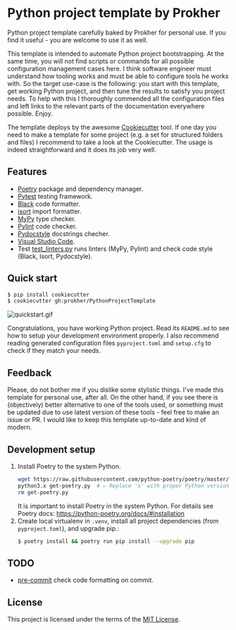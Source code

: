 # Python project template by Prokher

Python project template carefully baked by Prokher for personal use. If
you find it useful - you are welcome to use it as well.

This template is intended to automate Python project bootstrapping. At
the same time, you will not find scripts or commands for all possible
configuration management cases here. I think software engineer must
understand how tooling works and must be able to configure tools he
works with. So the target use-case is the following: you start with this
template, get working Python project, and then tune the results to
satisfy you project needs. To help with this I thoroughly commended all
the configuration files and left links to the relevant parts of the
documentation everywhere possible. Enjoy.

The template deploys by the awesome
[Cookiecutter](https://github.com/cookiecutter/cookiecutter) tool. If
one day you need to make a template for some project (e.g. a set for
structured folders and files) I recommend to take a look at the
Cookiecutter. The usage is indeed straightforward and it does its job
very well.

## Features

- [Poetry](https://python-poetry.org) package and dependency manager.
- [Pytest](https://pytest.org) testing framework.
- [Black](https://black.readthedocs.io/en/stable/) code formatter.
- [isort](https://github.com/timothycrosley/isort) import formatter.
- [MyPy](http://mypy-lang.org) type checker.
- [Pylint](https://www.pylint.org) code checker.
- [Pydocstyle](http://www.pydocstyle.org/) docstrings checher.
- [Visual Studio Code](https://code.visualstudio.com).
- Test
  [test_linters.py]({{cookiecutter.project_name}}/tests/test_linters.py)
  runs linters (MyPy, Pylint) and check code style (Black, Isort,
  Pydocstyle).

## Quick start

```bash
$ pip install cookiecutter
$ cookiecutter gh:prokher/PythonProjectTemplate
```

![quickstart.gif](quickstart.gif)

Congratulations, you have working Python project. Read its `README.md`
to see how to setup your development environment properly. I also
recommend reading generated configuration files `pyproject.toml` and
`setup.cfg` to check if they match your needs.

## Feedback

Please, do not bother me if you dislike some stylistic things. I've made
this template for personal use, after all. On the other hand, if you see
there is (objectively) better alternative to one of the tools used, or
something must be updated due to use latest version of these tools -
feel free to make an issue or PR. I would like to keep this template
up-to-date and kind of modern.

## Development setup

1. Install Poetry to the system Python.
   ```bash
   wget https://raw.githubusercontent.com/python-poetry/poetry/master/get-poetry.py
   python3.x get-poetry.py  # ← Replace 'x' with proper Python version.
   rm get-poetry.py
   ```
   It is important to install Poetry in the system Python. For details
   see Poetry docs: https://python-poetry.org/docs/#installation
2. Create local virtualenv in `.venv`, install all project dependencies
   (from `pyproject.toml`), and upgrade pip.:
   ```bash
   $ poetry install && poetry run pip install --upgrade pip
   ```

## TODO

- [pre-commit](https://pre-commit.com) check code formatting on commit.

## License

This project is licensed under the terms of the [MIT License](/LICENSE).
